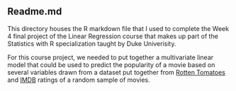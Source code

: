 ## Readme.md

This directory houses the R markdown file that I used to complete the Week 4 final project of the 
Linear Regression course that makes up part of the Statistics with R specialization taught by Duke Univerisity.

For this course project, we needed to put together a multivariate linear model that could be used to predict
the popularity of a movie based on several variables drawn from a dataset put together from [Rotten Tomatoes](http://www.rottentomatoes.com/) and
[IMDB](http://www.imdb.com/) ratings of a random sample of movies. 

